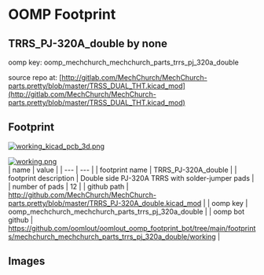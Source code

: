 # OOMP Footprint  
## TRRS_PJ-320A_double  by none  
  
oomp key: oomp_mechchurch_mechchurch_parts_trrs_pj_320a_double  
  
source repo at: [http://gitlab.com/MechChurch/MechChurch-parts.pretty/blob/master/TRSS_DUAL_THT.kicad_mod](http://gitlab.com/MechChurch/MechChurch-parts.pretty/blob/master/TRSS_DUAL_THT.kicad_mod)  
## Footprint  
  
[![working_kicad_pcb_3d.png](working_kicad_pcb_3d_600.png)](working_kicad_pcb_3d.png)  
  
[![working.png](working_600.png)](working.png)  
| name | value | 
| --- | --- | 
| footprint name | TRRS_PJ-320A_double | 
| footprint description | Double side PJ-320A TRRS with solder-jumper pads | 
| number of pads | 12 | 
| github path | http://github.com/MechChurch/MechChurch-parts.pretty/blob/master/TRRS_PJ-320A_double.kicad_mod | 
| oomp key | oomp_mechchurch_mechchurch_parts_trrs_pj_320a_double | 
| oomp bot github | https://github.com/oomlout/oomlout_oomp_footprint_bot/tree/main/footprints/mechchurch_mechchurch_parts_trrs_pj_320a_double/working | 
## Images  
